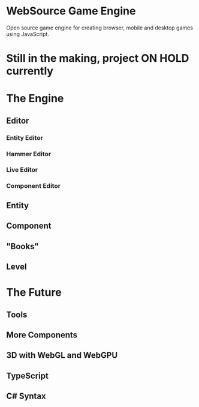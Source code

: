 # WebSource Game Engine
Open source game engine for creating browser, mobile and desktop games using JavaScript.

# Still in the making, project ON HOLD currently

# The Engine

## Editor

  ### Entity Editor

  ### Hammer Editor

  ### Live Editor

  ### Component Editor

## Entity

## Component

## "Books"

## Level


# The Future

## Tools

## More Components

## 3D with WebGL and WebGPU

## TypeScript

## C# Syntax

# 
